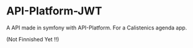 # API-Platform-JWT
A API made in symfony with API-Platform. For a Calistenics agenda app.

(Not Finnished Yet !!)
